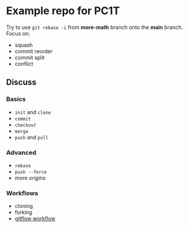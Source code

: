 # Example repo for PC1T

Try to use `git rebase -i` from **more-math** branch onto the **main** branch. 
Focus on:

 - squash
 - commit reorder
 - commit split
 - conflict


## Discuss

### Basics

 - `init` and `clone`
 - `commit`
 - `checkout`
 - `merge`
 - `push` and `pull`

### Advanced

 - `rebase`
 - `push --force` 
 - more *origins*

### Workflows
 - cloning
 - forking
 - [gitflow workflow](https://www.atlassian.com/git/tutorials/comparing-workflows/gitflow-workflow)